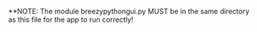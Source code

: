**NOTE: The module breezypythongui.py MUST be in the same directory as this file for the app to run correctly!
